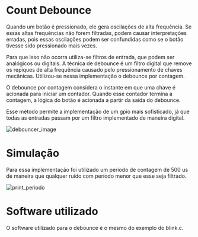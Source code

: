 # Count Debounce

Quando um botão é pressionado, ele gera oscilações de alta frequência. Se essas altas frequências não forem filtradas, podem causar interpretações erradas, pois essas oscilações podem ser confundidas como se o botão tivesse sido pressionado mais vezes. 

Para que isso não ocorra utiliza-se filtros de entrada, que podem ser analógicos ou digitais. A técnica de debounce é um filtro digital que remove os repiques de alta frequência causado pelo pressionamento de chaves mecânicas. Utilizou-se nessa implementação o debounce por contagem. 

O debounce por contagem considera o instante em que uma chave é acionada para iniciar um contador. Quando esse contador termina a contagem, a lógica do botão é acionada a partir da saída do debounce.  

Esse método permite a implementação de um gpio mais sofisticado, já que todas as entradas passam por um filtro implementado de maneira digital. 


![debouncer_image](https://user-images.githubusercontent.com/39311424/95769575-7acbd480-0c8e-11eb-9a47-d7d316e88712.png)


# Simulação 
Para essa implementação foi utilizado um período de contagem de 500 us de maneira que qualquer ruído com período menor que esse seja filtrado. 

![print_periodo](https://user-images.githubusercontent.com/39311424/95769526-6982c800-0c8e-11eb-93b5-fd55ee2f7459.png)


# Software utilizado
O software utilizado para o debounce é o mesmo do exemplo do blink.c. 
